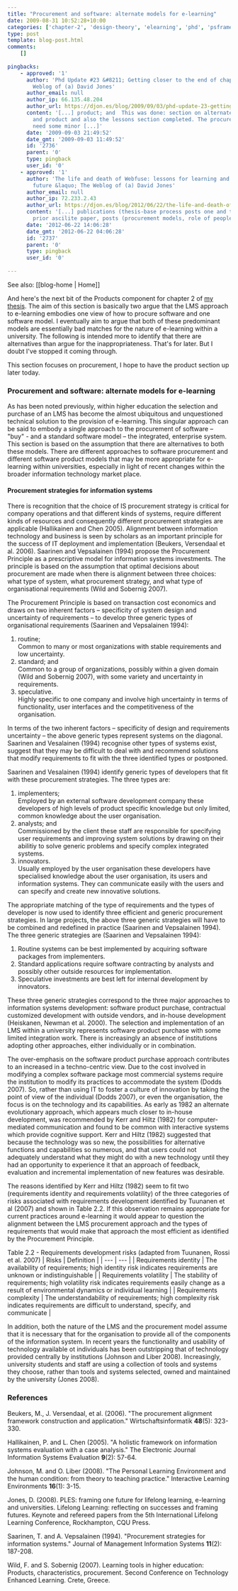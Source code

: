 ```yaml
---
title: "Procurement and software: alternate models for e-learning"
date: 2009-08-31 10:52:28+10:00
categories: ['chapter-2', 'design-theory', 'elearning', 'phd', 'psframework', 'thesis']
type: post
template: blog-post.html
comments:
    []
    
pingbacks:
    - approved: '1'
      author: 'Phd Update #23 &#8211; Getting closer to the end of chapter 2 &laquo; The
        Weblog of (a) David Jones'
      author_email: null
      author_ip: 66.135.48.204
      author_url: https://djon.es/blog/2009/09/03/phd-update-23-getting-closer-to-the-end-of-chapter-2/
      content: '[...] product; and  This was done: section on alternate models for procurement
        and product and also the lessons section completed. The procurement section might
        need some minor [...]'
      date: '2009-09-03 21:49:52'
      date_gmt: '2009-09-03 11:49:52'
      id: '2736'
      parent: '0'
      type: pingback
      user_id: '0'
    - approved: '1'
      author: 'The life and death of Webfuse: lessons for learning and leading into the
        future &laquo; The Weblog of (a) David Jones'
      author_email: null
      author_ip: 72.233.2.43
      author_url: https://djon.es/blog/2012/06/22/the-life-and-death-of-webfuse-lessons-for-learning-and-leading-into-the-future/
      content: '[...] publications (thesis-base process posts one and two, OODLA paper,
        prior ascilite paper, posts (procurement models, role of people in LMS [...]'
      date: '2012-06-22 14:06:28'
      date_gmt: '2012-06-22 04:06:28'
      id: '2737'
      parent: '0'
      type: pingback
      user_id: '0'
    
---
```


See also: [[blog-home | Home]]

And here's the next bit of the Products component for chapter 2 of [my thesis](/blog2/research/phd-thesis/). The aim of this section is basically two argue that the LMS approach to e-learning embodies one view of how to procure software and one software model. I eventually aim to argue that both of these predominant models are essentially bad matches for the nature of e-learning within a university. The following is intended more to identify that there are alternatives than argue for the inappropriateness. That's for later. But I doubt I've stopped it coming through.

This section focuses on procurement, I hope to have the product section up later today.

### Procurement and software: alternate models for e-learning

As has been noted previously, within higher education the selection and purchase of an LMS has become the almost ubiquitous and unquestioned technical solution to the provision of e-learning. This singular approach can be said to embody a single approach to the procurement of software – "buy" - and a standard software model – the integrated, enterprise system. This section is based on the assumption that there are alternatives to both these models. There are different approaches to software procurement and different software product models that may be more appropriate for e-learning within universities, especially in light of recent changes within the broader information technology market place.

#### Procurement strategies for information systems

There is recognition that the choice of IS procurement strategy is critical for company operations and that different kinds of systems, require different kinds of resources and consequently different procurement strategies are applicable (Hallikainen and Chen 2005). Alignment between information technology and business is seen by scholars as an important principle for the success of IT deployment and implementation (Beukers, Versendaal et al. 2006). Saarinen and Vepsalainen (1994) propose the Procurement Principle as a prescriptive model for information systems investments. The principle is based on the assumption that optimal decisions about procurement are made when there is alignment between three choices: what type of system, what procurement strategy, and what type of organisational requirements (Wild and Sobernig 2007).

The Procurement Principle is based on transaction cost economics and draws on two inherent factors – specificity of system design and uncertainty of requirements – to develop three generic types of organisational requirements (Saarinen and Vepsalainen 1994):

1. routine;  
    Common to many or most organizations with stable requirements and low uncertainty.
2. standard; and  
    Common to a group of organizations, possibly within a given domain (Wild and Sobernig 2007), with some variety and uncertainty in requirements.
3. speculative.  
    Highly specific to one company and involve high uncertainty in terms of functionality, user interfaces and the competitiveness of the organisation.

In terms of the two inherent factors – specificity of design and requirements uncertainty – the above generic types represent systems on the diagonal. Saarinen and Vesalainen (1994) recognise other types of systems exist, suggest that they may be difficult to deal with and recommend solutions that modify requirements to fit with the three identified types or postponed.

Saarinen and Vesalainen (1994) identify generic types of developers that fit with these procurement strategies. The three types are:

1. implementers;  
    Employed by an external software development company these developers of high levels of product specific knowledge but only limited, common knowledge about the user organisation.
2. analysts; and  
    Commissioned by the client these staff are responsible for specifying user requirements and improving system solutions by drawing on their abilitiy to solve generic problems and specify complex integrated systems.
3. innovators.  
    Usually employed by the user organisation these developers have specialised knowledge about the user organisation, its users and information systems. They can communicate easily with the users and can specify and create new innovative solutions.

The appropriate matching of the type of requirements and the types of developer is now used to identify three efficient and generic procurement strategies. In large projects, the above three generic strategies will have to be combined and redefined in practice (Saarinen and Vepsalainen 1994). The three generic strategies are (Saarinen and Vepsalainen 1994):

1. Routine systems can be best implemented by acquiring software packages from implementers.
2. Standard applications require software contracting by analysts and possibly other outside resources for implementation.
3. Speculative investments are best left for internal development by innovators.

These three generic strategies correspond to the three major approaches to information systems development: software product purchase, contractual customized development with outside vendors, and in-house development (Heiskanen, Newman et al. 2000). The selection and implementation of an LMS within a university represents software product purchase with some limited integration work. There is increasingly an absence of institutions adopting other approaches, either individually or in combination.

The over-emphasis on the software product purchase approach contributes to an increased in a techno-centric view. Due to the cost involved in modifying a complex software package most commercial systems require the institution to modify its practices to accommodate the system (Dodds 2007). So, rather than using IT to foster a culture of innovation by taking the point of view of the individual (Dodds 2007), or even the organisation, the focus is on the technology and its capabilities. As early as 1982 an alternate evolutionary approach, which appears much closer to in-house development, was recommended by Kerr and Hiltz (1982) for computer-mediated communication and found to be common with interactive systems which provide cognitive support. Kerr and Hiltz (1982) suggested that because the technology was so new, the possibilities for alternative functions and capabilities so numerous, and that users could not adequately understand what they might do with a new technology until they had an opportunity to experience it that an approach of feedback, evaluation and incremental implementation of new features was desirable.

The reasons identified by Kerr and Hiltz (1982) seem to fit two (requirements identity and requirements volatility) of the three categories of risks associated with requirements development identified by Tuunanen et al (2007) and shown in Table 2.2. If this observation remains appropriate for current practices around e-learning it would appear to question the alignment between the LMS procurement approach and the types of requirements that would make that approach the most efficient as identified by the Procurement Principle.

Table 2.2 - Requirements development risks (adapted from Tuunanen, Rossi et al. 2007)
| Risks | Definition |
| --- | --- |
| Requirements identity | The availability of requirements; high identity risk indicates requirements are unknown or indistinguishable |
| Requirements volatility | The stability of requirements; high volatility risk indicates requirements easily change as a result of environmental dynamics or individual learning |
| Requirements complexity | The understandability of requirements; high complexity risk indicates requirements are difficult to understand, specify, and communicate |

In addition, both the nature of the LMS and the procurement model assume that it is necessary that for the organisation to provide all of the components of the information system. In recent years the functionality and usability of technology available ot individuals has been outstripping that of technology provided centrally by institutions (Johnson and Liber 2008). Increasingly, university students and staff are using a collection of tools and systems they choose, rather than tools and systems selected, owned and maintained by the university (Jones 2008).

### References

Beukers, M., J. Versendaal, et al. (2006). "The procurement alignment framework construction and application." Wirtschaftsinformatik **48**(5): 323-330.

Hallikainen, P. and L. Chen (2005). "A holistic framework on information systems evaluation with a case analysis." The Electronic Journal Information Systems Evaluation **9**(2): 57-64.

Johnson, M. and O. Liber (2008). "The Personal Learning Environment and the human condition: from theory to teaching practice." Interactive Learning Environments **16**(1): 3-15.

Jones, D. (2008). PLES: framing one future for lifelong learning, e-learning and universities. Lifelong Learning: reflecting on successes and framing futures. Keynote and refereed papers from the 5th International Lifelong Learning Conference, Rockhampton, CQU Press.

Saarinen, T. and A. Vepsalainen (1994). "Procurement strategies for information systems." Journal of Management Information Systems **11**(2): 187-208.

Wild, F. and S. Sobernig (2007). Learning tools in higher education: Products, characteristics, procurement. Second Conference on Technology Enhanced Learning. Crete, Greece.